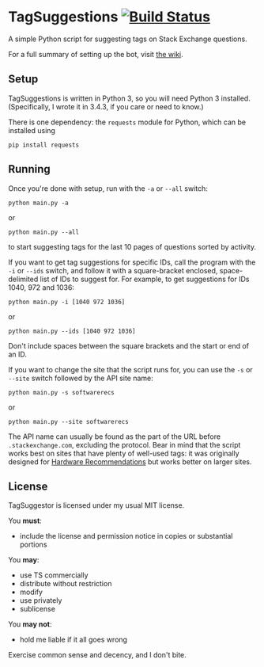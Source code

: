 # TagSuggestions [![Build Status](https://travis-ci.org/ArtOfCode-/TagSuggestions.svg?branch=master)](https://travis-ci.org/ArtOfCode-/TagSuggestions)
A simple Python script for suggesting tags on Stack Exchange questions.

For a full summary of setting up the bot, visit [the wiki](https://github.com/ArtOfCode-/TagSuggestions/wiki).

## Setup
TagSuggestions is written in Python 3, so you will need Python 3 installed. (Specifically, I wrote it in 3.4.3, if you care or need to know.)

There is one dependency: the `requests` module for Python, which can be installed using

    pip install requests

## Running

Once you're done with setup, run with the `-a` or `--all` switch:

    python main.py -a

or

    python main.py --all
    
to start suggesting tags for the last 10 pages of questions sorted by activity.

If you want to get tag suggestions for specific IDs, call the program with the `-i` or `--ids` switch, and follow it with a square-bracket
enclosed, space-delimited list of IDs to suggest for. For example, to get suggestions for IDs 1040, 972 and 1036:

    python main.py -i [1040 972 1036]

or

    python main.py --ids [1040 972 1036]

Don't include spaces between the square brackets and the start or end of an ID.

If you want to change the site that the script runs for, you can use the `-s` or `--site` switch followed by the API site name:

    python main.py -s softwarerecs

or

    python main.py --site softwarerecs


The API name can usually be found as the part of the URL before `.stackexchange.com`, excluding the protocol. Bear in mind that the 
script works best on sites that have plenty of well-used tags: it was originally designed for [Hardware Recommendations](http://hardwarerecs.stackexchange.com)
but works better on larger sites.

## License

TagSuggestor is licensed under my usual MIT license.

You **must**:

- include the license and permission notice in copies or substantial portions

You **may**:

- use TS commercially
- distribute without restriction
- modify
- use privately
- sublicense

You **may not**:

- hold me liable if it all goes wrong

Exercise common sense and decency, and I don't bite.